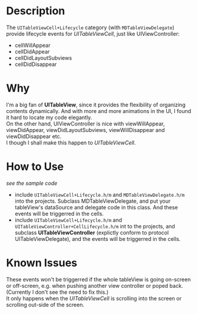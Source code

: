 # Description
The `UITableViewCell+Lifecycle` category (with `MDTableViewDelegate`) provide lifecycle events for *UITableViewCell*, just like UIViewController:
* cellWillAppear
* cellDidAppear
* cellDidLayoutSubviews
* cellDidDisappear

# Why
I'm a big fan of **UITableView**, since it provides the flexibility of organizing contents dynamically. And with more and more animations in the UI, I found it hard to locate my code elegantly.  
On the other hand, UIViewController is nice with viewWillAppear, viewDidAppear, viewDidLayoutSubviews, viewWillDisappear and viewDidDisappear etc.   
I though I shall make this happen to *UITableViewCell*.  

# How to Use
*see the sample code*

* include `UITableViewCell+Lifecycle.h/m` and `MDTableViewDelegate.h/m` into the projects. Subclass MDTableViewDelegate, and put your tableView's dataSource and delegate code in this class. And these events will be triggerred in the cells.  
* include `UITableViewCell+Lifecycle.h/m` and `UITableViewController+CellLifecycle.h/m` int to the projects, and subclass **UITableViewController** (explictly conform to protocol UITableViewDelegate), and the events will be triggerred in the cells.  

# Known Issues
These events won't be triggerred if the whole tableView is going on-screen or off-screen, e.g. when pushing another view controller or poped back. (Currently I don't see the need to fix this.)  
It only happens when the *UITableViewCell* is scrolling into the screen or scrolling out-side of the screen.
